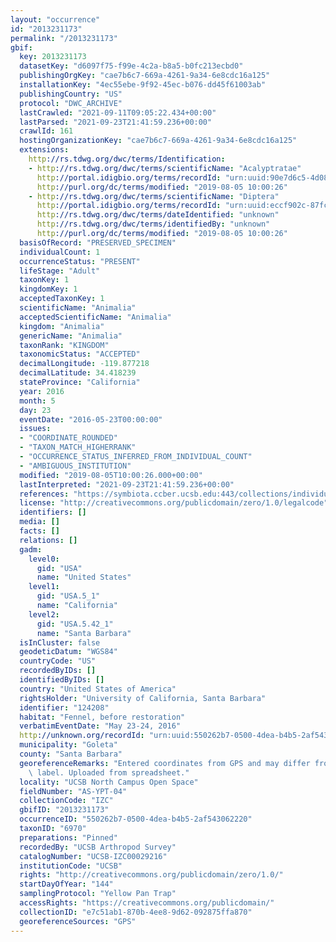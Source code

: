 ```yaml
---
layout: "occurrence"
id: "2013231173"
permalink: "/2013231173"
gbif:
  key: 2013231173
  datasetKey: "d6097f75-f99e-4c2a-b8a5-b0fc213ecbd0"
  publishingOrgKey: "cae7b6c7-669a-4261-9a34-6e8cdc16a125"
  installationKey: "4ec55ebe-9f92-45ec-b076-dd45f61003ab"
  publishingCountry: "US"
  protocol: "DWC_ARCHIVE"
  lastCrawled: "2021-09-11T09:05:22.434+00:00"
  lastParsed: "2021-09-23T21:41:59.236+00:00"
  crawlId: 161
  hostingOrganizationKey: "cae7b6c7-669a-4261-9a34-6e8cdc16a125"
  extensions:
    http://rs.tdwg.org/dwc/terms/Identification:
    - http://rs.tdwg.org/dwc/terms/scientificName: "Acalyptratae"
      http://portal.idigbio.org/terms/recordId: "urn:uuid:90e7d6c5-4d08-421f-9c07-5c017ad8dd27"
      http://purl.org/dc/terms/modified: "2019-08-05 10:00:26"
    - http://rs.tdwg.org/dwc/terms/scientificName: "Diptera"
      http://portal.idigbio.org/terms/recordId: "urn:uuid:eccf902c-87fc-49fd-ae15-a87797d823a7"
      http://rs.tdwg.org/dwc/terms/dateIdentified: "unknown"
      http://rs.tdwg.org/dwc/terms/identifiedBy: "unknown"
      http://purl.org/dc/terms/modified: "2019-08-05 10:00:26"
  basisOfRecord: "PRESERVED_SPECIMEN"
  individualCount: 1
  occurrenceStatus: "PRESENT"
  lifeStage: "Adult"
  taxonKey: 1
  kingdomKey: 1
  acceptedTaxonKey: 1
  scientificName: "Animalia"
  acceptedScientificName: "Animalia"
  kingdom: "Animalia"
  genericName: "Animalia"
  taxonRank: "KINGDOM"
  taxonomicStatus: "ACCEPTED"
  decimalLongitude: -119.877218
  decimalLatitude: 34.418239
  stateProvince: "California"
  year: 2016
  month: 5
  day: 23
  eventDate: "2016-05-23T00:00:00"
  issues:
  - "COORDINATE_ROUNDED"
  - "TAXON_MATCH_HIGHERRANK"
  - "OCCURRENCE_STATUS_INFERRED_FROM_INDIVIDUAL_COUNT"
  - "AMBIGUOUS_INSTITUTION"
  modified: "2019-08-05T10:00:26.000+00:00"
  lastInterpreted: "2021-09-23T21:41:59.236+00:00"
  references: "https://symbiota.ccber.ucsb.edu:443/collections/individual/index.php?occid=124208"
  license: "http://creativecommons.org/publicdomain/zero/1.0/legalcode"
  identifiers: []
  media: []
  facts: []
  relations: []
  gadm:
    level0:
      gid: "USA"
      name: "United States"
    level1:
      gid: "USA.5_1"
      name: "California"
    level2:
      gid: "USA.5.42_1"
      name: "Santa Barbara"
  isInCluster: false
  geodeticDatum: "WGS84"
  countryCode: "US"
  recordedByIDs: []
  identifiedByIDs: []
  country: "United States of America"
  rightsHolder: "University of California, Santa Barbara"
  identifier: "124208"
  habitat: "Fennel, before restoration"
  verbatimEventDate: "May 23-24, 2016"
  http://unknown.org/recordId: "urn:uuid:550262b7-0500-4dea-b4b5-2af543062220"
  municipality: "Goleta"
  county: "Santa Barbara"
  georeferenceRemarks: "Entered coordinates from GPS and may differ from what is on\
    \ label. Uploaded from spreadsheet."
  locality: "UCSB North Campus Open Space"
  fieldNumber: "AS-YPT-04"
  collectionCode: "IZC"
  gbifID: "2013231173"
  occurrenceID: "550262b7-0500-4dea-b4b5-2af543062220"
  taxonID: "6970"
  preparations: "Pinned"
  recordedBy: "UCSB Arthropod Survey"
  catalogNumber: "UCSB-IZC00029216"
  institutionCode: "UCSB"
  rights: "http://creativecommons.org/publicdomain/zero/1.0/"
  startDayOfYear: "144"
  samplingProtocol: "Yellow Pan Trap"
  accessRights: "https://creativecommons.org/publicdomain/"
  collectionID: "e7c51ab1-870b-4ee8-9d62-092875ffa870"
  georeferenceSources: "GPS"
---
```

